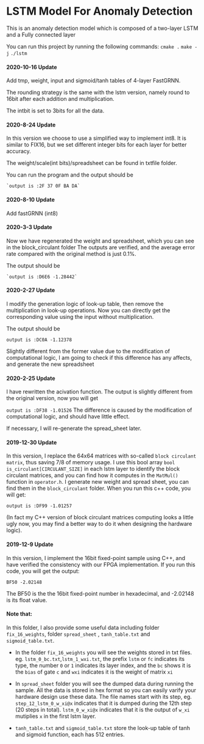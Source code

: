 # LSTM Model For Anomaly Detection

This is an anomaly detection model which is composed of a two-layer LSTM and a    Fully connected layer

You can run this project by running the following commands:
`cmake .`
`make -j`
`./lstm`

#### 2020-10-16 Update

Add tmp, weight, input and sigmoid/tanh tables of 4-layer FastGRNN.

The rounding strategy is the same with the lstm version, namely round to 16bit after each addition and multiplication.

The intbit is set to 3bits for all the data.

#### 2020-8-24 Update

In this version we choose to use a simplified way to implement int8. It is similar to FIX16, but we set different integer bits for each layer for better accuracy. 

The weight/scale(int bits)/spreadsheet can be found in txtfile folder.

You can run the program and the output should be

    `output is :2F 37 0F BA DA`

#### 2020-8-10 Update

Add fastGRNN (int8)


#### 2020-3-3 Update

Now we have regenerated the weight and spreadsheet, which you can see in the block_circulant folder 
The outputs are verified, and the average error rate compared with the original method is just 0.1%. 

The output should be

    `output is :D6E6 -1.28442`

#### 2020-2-27 Update

I modify the generation logic of look-up table, then remove the multiplication in look-up operations.
Now you can directly get the corresponding value using the input without multiplication.

The output should be

   `output is :DC0A -1.12378`

Slightly different from the former value due to the modification of computational logic, I am going to check if this difference has any affects, and generate the new spreadsheet

#### 2020-2-25 Update

I have rewritten the acivation function.
The output is slightly different from the original version, now you will get

   `output is :DF38 -1.01526`
The difference is caused by the modification of computational logic, and should have little effect.

If necessary, I will re-generate the spread_sheet later.

#### 2019-12-30 Update

In this version, I replace the 64x64 matrices with so-called `block circulant matrix`, thus saving 7/8 of memory usage. 
I use this bool array `bool is_circulant[CIRCULANT_SIZE]` in each lstm layer to identify the block circulant matrices, and you can find how it computes in the `MatMul()` function in `operator.h`.
I generate new weight and spread sheet, you can find them in the `block_circulant` folder. When you run this c++ code, you will get:

    output is :DF99 -1.01257


(In fact my C++ version of block circulant matrices computing looks a little ugly now, you may find a better way to do it when designing the hardware logic).



#### 2019-12-9 Update
In this version, I implement the 16bit fixed-point sample using C++, and have verified the consistency with our FPGA implementation.
If you run this code, you will get the output:
    
    BF50 -2.02148

The BF50 is the the 16bit fixed-point number in hexadecimal, and -2.02148 is its float value.

#### Note that:

In this folder, I also provide some useful data including folder `fix_16_weights`, folder `spread_sheet` , `tanh_table.txt` and `sigmoid_table.txt`. 
* In the folder `fix_16_weights`  you will see the weights stored in txt files. eg. `lstm_0_bc.txt`,`lstm_1_wxi.txt`, the prefix `lstm` or `fc` indicates its type, the number `0` or `1` indicates its layer index, and the `bc` shows it is the `bias` of gate `c` and `wxi` indicates it is the weight of matrix `xi` 

* In `spread_sheet` folder you will see the dumped data during running the sample. All the data is stored in hex format so you can easily varify your hardware design use these data.  The file names start with its step, eg. `step_12_lstm_0_w_xi@x` indicates that it is dumped during the 12th step (20 steps in total). `lstm_0_w_xi@x` indicates that it is the output of `w_xi` mutiplies `x` in the first lstm layer.

* `tanh_table.txt` and `sigmoid_table.txt` store the look-up table of tanh and sigmoid function, each has 512 entries.
